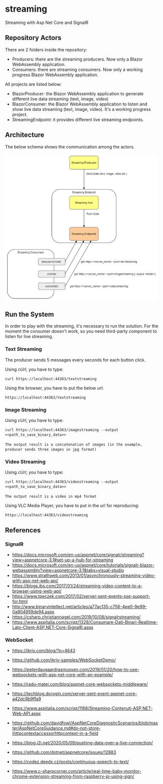 # streaming
Streaming with Asp Net Core and SignalR

## Repository Actors

There are 2 folders inside the repository:

- Producers: there are the streaming producers. Now only a Blazor WebAssembly application.
- Consumers: there are streaming consumers. Now only a working progress Blazor WebAssembly application.

All projects are listed below:

- BlazorProducer: the Blazor WebAssembly application to generate different live data streaming (text, image, video)
- BlazorConsumer: the Blazor WebAssembly application to listen and show live data streaming (text, image, video). It's a working progress project.
- StreamingEndpoint: it provides different live streaming endpoints.

## Architecture

The below schema shows the communication among the actors.

![Live Streaming Class Diagram](assets/LiveStreamingClassDiagram.jpg)

## Run the System

In order to play with the streaming, it's necessary to run the solution. For the moment the consumer doesn't work, so you need third-party component to listen for live streaming.

### Text Streaming

The producer sends 5 messages every seconds for each button click.

Using *cUrl*, you have to type:

    curl https://localhost:44363/textstreaming

Using the browser, you have to put the below url:

    https://localhost:44363/textstreaming

### Image Streaming

Using *cUrl*, you have to type:

    curl https://localhost:44363/imagestreaming --output <<path_to_save_binary_data>>
    
    The output result is a concatenation of images (in the example, producer sends three images in jpg format)

### Video Streaming

Using *cUrl*, you have to type:

    curl https://localhost:44363/videostreaming --output <<path_to_save_binary_data>>

    The output result is a video in mp4 format

Using VLC Media Player, you have to put in the url for reproducing:

    https://localhost:44363/videostreaming 

## References

### SignalR

- <https://docs.microsoft.com/en-us/aspnet/core/signalr/streaming?view=aspnetcore-3.1#set-up-a-hub-for-streaming>
- <https://docs.microsoft.com/en-us/aspnet/core/tutorials/signalr-blazor-webassembly?view=aspnetcore-3.1&tabs=visual-studio>
- <https://www.strathweb.com/2013/01/asynchronously-streaming-video-with-asp-net-web-api/>
- <https://blogs.ibs.com/2017/01/24/streaming-video-content-to-a-browser-using-web-api/>
- <https://www.tpeczek.com/2017/02/server-sent-events-sse-support-for.html>
- <http://www.binaryintellect.net/articles/a77ac135-c756-4ee0-9e99-0a904959de94.aspx>
- <https://csharp.christiannagel.com/2019/10/08/signalrstreaming/>
- <https://www.aspitalia.com/script/1328/Consumare-Dati-Binari-Realtime-Lato-Client-ASP.NET-Core-SignalR.aspx>

### WebSocket

- <https://ikriv.com/blog/?p=4643>
- <https://github.com/ikriv-samples/WebSocketDemo/>
- <https://peterdaugaardrasmussen.com/2019/01/20/how-to-use-websockets-with-asp-net-core-with-an-example/>
- <https://radu-matei.com/blog/aspnet-core-websockets-middleware/>
- <https://techblog.dorogin.com/server-sent-event-aspnet-core-a42dc9b9ffa9>
- <https://www.aspitalia.com/script/1168/Streaming-Contenuti-ASP.NET-Web-API.aspx>

- <https://github.com/davidfowl/AspNetCoreDiagnosticScenarios/blob/master/AspNetCoreGuidance.md#do-not-store-ihttpcontextaccessorhttpcontext-in-a-field>
- <https://blog.j2i.net/2020/05/09/pushing-data-over-a-live-connection/>
- <https://github.com/dotnet/aspnetcore/issues/12883>
- <https://codez.deedx.cz/posts/continuous-speech-to-text/>
- <https://www.c-sharpcorner.com/article/real-time-baby-monitor-chrome-extension-streaming-from-raspberry-pi-using-sign/>
